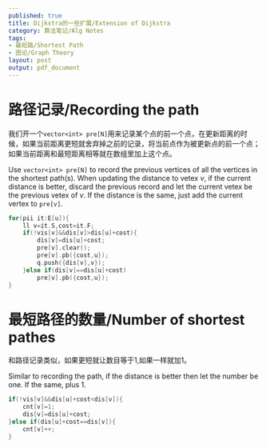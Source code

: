 ```yaml
---
published: true
title: Dijkstra的一些扩展/Extension of Dijkstra
category: 算法笔记/Alg Notes
tags: 
- 最短路/Shortest Path 
- 图论/Graph Theory
layout: post
output: pdf_document
---
```


# 路径记录/Recording the path

我们开一个`vector<int> pre[N]`用来记录某个点的前一个点，在更新距离的时候，如果当前距离更短就舍弃掉之前的记录，将当前点作为被更新点的前一个点；如果当前距离和最短距离相等就在数组里加上这个点。

Use `vector<int> pre[N]` to record the previous vertices of all the vertices in the shortest path(s). When updating the distance to vetex $v$, if the current distance is better, discard the previous record and let the current vetex be the previous vetex of $v$. If the distance is the same, just add the current vertex to `pre[v]`.

```cpp
for(pii it:E[u]){
    ll v=it.S,cost=it.F;
    if(!vis[v]&&dis[v]>dis[u]+cost){
        dis[v]=dis[u]+cost;
        pre[v].clear();
        pre[v].pb({cost,u});
        q.push({dis[v],v});
    }else if(dis[v]==dis[u]+cost)
        pre[v].pb({cost,u});
}
```

# 最短路径的数量/Number of shortest pathes

和路径记录类似，如果更短就让数目等于1,如果一样就加1。

Similar to recording the path, if the distance is better then let the number be one. If the same, plus 1.

```cpp
if(!vis[v]&&dis[u]+cost<dis[v]){
    cnt[v]=1;
    dis[v]=dis[u]+cost;
}else if(dis[u]+cost==dis[v]){
    cnt[v]++;
}
```